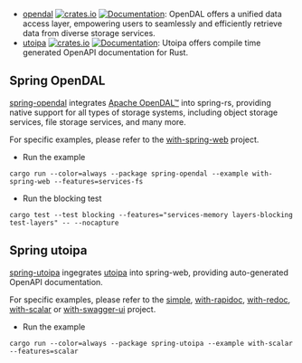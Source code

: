 - [opendal](#spring-opendal)
  [![crates.io](https://img.shields.io/crates/v/spring-opendal.svg)](https://crates.io/crates/spring-opendal)
  [![Documentation](https://docs.rs/spring-opendal/badge.svg)](https://docs.rs/spring-opendal):
  OpenDAL offers a unified data access layer, empowering users to seamlessly and
  efficiently retrieve data from diverse storage services.
- [utoipa](#spring-utoipa)
  [![crates.io](https://img.shields.io/crates/v/spring-utoipa.svg)](https://crates.io/crates/spring-utoipa)
  [![Documentation](https://docs.rs/spring-utoipa/badge.svg)](https://docs.rs/spring-utoipa):
  Utoipa offers compile time generated OpenAPI documentation for Rust.

## Spring OpenDAL

[spring-opendal](spring-opendal) integrates
[Apache OpenDAL™](https://opendal.apache.org/) into spring-rs, providing native
support for all types of storage systems, including object storage services,
file storage services, and many more.

For specific examples, please refer to the
[with-spring-web](https://github.com/spring-rs/contrib-plugins/tree/master/spring-opendal/examples/with-spring-web)
project.

- Run the example

```shell
cargo run --color=always --package spring-opendal --example with-spring-web --features=services-fs
```

- Run the blocking test

```shell
cargo test --test blocking --features="services-memory layers-blocking test-layers" -- --nocapture
```

## Spring utoipa

[spring-utoipa](spring-utoipa) ingegrates
[utoipa](https://github.com/juhaku/utoipa) into spring-web, providing
auto-generated OpenAPI documentation.

For specific examples, please refer to the
[simple](https://github.com/spring-rs/contrib-plugins/tree/master/spring-utoipa/examples/simple),
[with-rapidoc](https://github.com/spring-rs/contrib-plugins/tree/master/spring-utoipa/examples/with-rapidoc),
[with-redoc](https://github.com/spring-rs/contrib-plugins/tree/master/spring-utoipa/examples/with-redoc),
[with-scalar](https://github.com/spring-rs/contrib-plugins/tree/master/spring-utoipa/examples/with-scalar)
or
[with-swagger-ui](https://github.com/spring-rs/contrib-plugins/tree/master/spring-utoipa/examples/with-swagger-ui)
project.

- Run the example

```shell
cargo run --color=always --package spring-utoipa --example with-scalar --features=scalar
```
